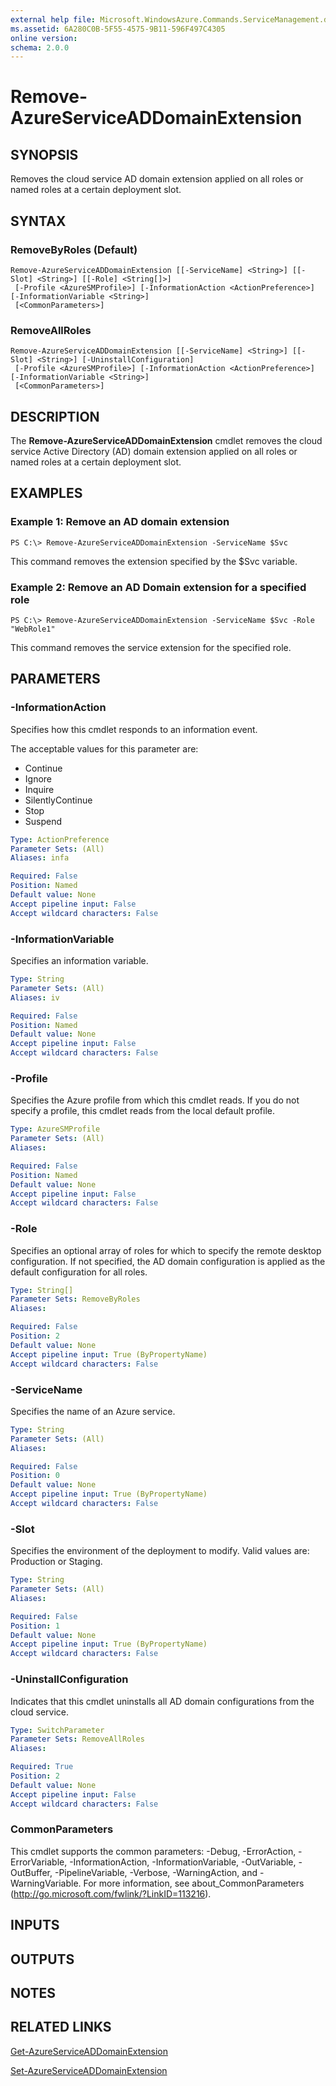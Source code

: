 ```yaml
---
external help file: Microsoft.WindowsAzure.Commands.ServiceManagement.dll-Help.xml
ms.assetid: 6A280C0B-5F55-4575-9B11-596F497C4305
online version: 
schema: 2.0.0
---
```


# Remove-AzureServiceADDomainExtension

## SYNOPSIS
Removes the cloud service AD domain extension applied on all roles or named roles at a certain deployment slot.

## SYNTAX

### RemoveByRoles (Default)
```
Remove-AzureServiceADDomainExtension [[-ServiceName] <String>] [[-Slot] <String>] [[-Role] <String[]>]
 [-Profile <AzureSMProfile>] [-InformationAction <ActionPreference>] [-InformationVariable <String>]
 [<CommonParameters>]
```

### RemoveAllRoles
```
Remove-AzureServiceADDomainExtension [[-ServiceName] <String>] [[-Slot] <String>] [-UninstallConfiguration]
 [-Profile <AzureSMProfile>] [-InformationAction <ActionPreference>] [-InformationVariable <String>]
 [<CommonParameters>]
```

## DESCRIPTION
The **Remove-AzureServiceADDomainExtension** cmdlet removes the cloud service Active Directory (AD) domain extension applied on all roles or named roles at a certain deployment slot.

## EXAMPLES

### Example 1: Remove an AD domain extension
```
PS C:\> Remove-AzureServiceADDomainExtension -ServiceName $Svc
```

This command removes the extension specified by the $Svc variable.

### Example 2: Remove an AD Domain extension for a specified role
```
PS C:\> Remove-AzureServiceADDomainExtension -ServiceName $Svc -Role "WebRole1"
```

This command removes the service extension for the specified role.

## PARAMETERS

### -InformationAction
Specifies how this cmdlet responds to an information event.

The acceptable values for this parameter are:

- Continue
- Ignore
- Inquire
- SilentlyContinue
- Stop
- Suspend

```yaml
Type: ActionPreference
Parameter Sets: (All)
Aliases: infa

Required: False
Position: Named
Default value: None
Accept pipeline input: False
Accept wildcard characters: False
```

### -InformationVariable
Specifies an information variable.

```yaml
Type: String
Parameter Sets: (All)
Aliases: iv

Required: False
Position: Named
Default value: None
Accept pipeline input: False
Accept wildcard characters: False
```

### -Profile
Specifies the Azure profile from which this cmdlet reads.
If you do not specify a profile, this cmdlet reads from the local default profile.

```yaml
Type: AzureSMProfile
Parameter Sets: (All)
Aliases: 

Required: False
Position: Named
Default value: None
Accept pipeline input: False
Accept wildcard characters: False
```

### -Role
Specifies an optional array of roles for which to specify the remote desktop configuration.
If not specified, the AD domain configuration is applied as the default configuration for all roles.

```yaml
Type: String[]
Parameter Sets: RemoveByRoles
Aliases: 

Required: False
Position: 2
Default value: None
Accept pipeline input: True (ByPropertyName)
Accept wildcard characters: False
```

### -ServiceName
Specifies the name of an Azure service.

```yaml
Type: String
Parameter Sets: (All)
Aliases: 

Required: False
Position: 0
Default value: None
Accept pipeline input: True (ByPropertyName)
Accept wildcard characters: False
```

### -Slot
Specifies the environment of the deployment to modify.
Valid values are: Production or Staging.

```yaml
Type: String
Parameter Sets: (All)
Aliases: 

Required: False
Position: 1
Default value: None
Accept pipeline input: True (ByPropertyName)
Accept wildcard characters: False
```

### -UninstallConfiguration
Indicates that this cmdlet uninstalls all AD domain configurations from the cloud service.

```yaml
Type: SwitchParameter
Parameter Sets: RemoveAllRoles
Aliases: 

Required: True
Position: 2
Default value: None
Accept pipeline input: False
Accept wildcard characters: False
```

### CommonParameters
This cmdlet supports the common parameters: -Debug, -ErrorAction, -ErrorVariable, -InformationAction, -InformationVariable, -OutVariable, -OutBuffer, -PipelineVariable, -Verbose, -WarningAction, and -WarningVariable. For more information, see about_CommonParameters (http://go.microsoft.com/fwlink/?LinkID=113216).

## INPUTS

## OUTPUTS

## NOTES

## RELATED LINKS

[Get-AzureServiceADDomainExtension](./Get-AzureServiceADDomainExtension.md)

[Set-AzureServiceADDomainExtension](./Set-AzureServiceADDomainExtension.md)


